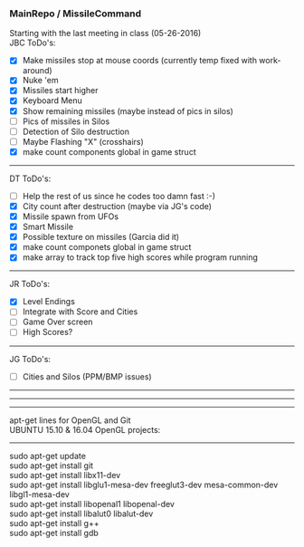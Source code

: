 ### MainRepo / MissileCommand

Starting with the last meeting in class (05-26-2016)  
JBC ToDo's: 
- [x] Make missiles stop at mouse coords (currently temp fixed with work-around)
- [x] Nuke 'em  
- [x] Missiles start higher 
- [x] Keyboard Menu 
- [x] Show remaining missiles (maybe instead of pics in silos)  
- [ ] Pics of missiles in Silos  
- [ ] Detection of Silo destruction  
- [ ] Maybe Flashing "X" (crosshairs)  
- [x] make count components global in game struct

--------------------------------------------
DT ToDo's: 
- [ ] Help the rest of us since he codes too damn fast :-)
- [x] City count after destruction (maybe via JG's code)
- [x] Missile spawn from UFOs
- [x] Smart Missile
- [x] Possible texture on missiles (Garcia did it)
- [x] make count componets global in game struct
- [x] make array to track top five high scores while program running

--------------------------------------------
JR ToDo's: 
- [x] Level Endings
- [ ] Integrate with Score and Cities
- [ ] Game Over screen
- [ ] High Scores?

--------------------------------------------
JG ToDo's: 
- [ ] Cities and Silos (PPM/BMP issues)

--------------------------------------------
--------------------------------------------
--------------------------------------------

apt-get lines for OpenGL and Git  
UBUNTU 15.10 & 16.04 OpenGL projects:

--------------------------------------------  
sudo apt-get update  
sudo apt-get install git  
sudo apt-get install libx11-dev  
sudo apt-get install libglu1-mesa-dev freeglut3-dev mesa-common-dev libgl1-mesa-dev  
sudo apt-get install libopenal1 libopenal-dev  
sudo apt-get install libalut0 libalut-dev  
sudo apt-get install g++  
sudo apt-get install gdb  

